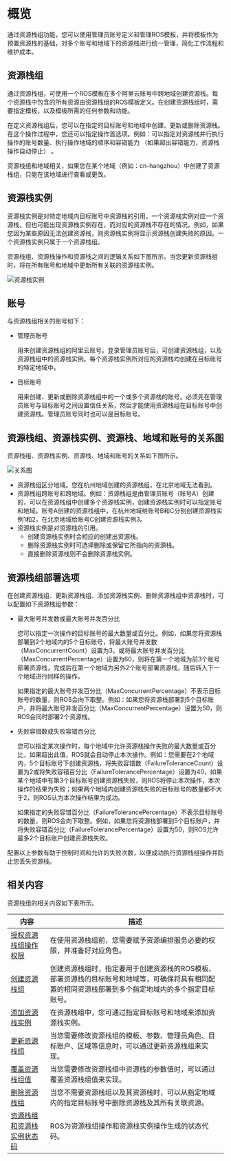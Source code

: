 # 概览

通过资源栈组功能，您可以使用管理员账号定义和管理ROS模板，并将模板作为预置资源栈的基础，对多个账号和地域下的资源栈进行统一管理，简化工作流程和维护成本。

## 资源栈组

通过资源栈组，可使用一个ROS模板在多个阿里云账号中跨地域创建资源栈。每个资源栈中包含的所有资源由资源栈组的ROS模板定义。在创建资源栈组时，需要指定模板，以及模板所需的任何参数和功能。

在定义资源栈组后，您可以在指定的目标账号和地域中创建、更新或删除资源栈。在这个操作过程中，您还可以指定操作首选项。例如：可以指定对资源栈并行执行操作的账号数量、执行操作地域的顺序和容错能力 （如果超出容错能力，资源栈操作自动停止） 。

资源栈组和地域相关，如果您在某个地域（例如：cn-hangzhou）中创建了资源栈组，只能在该地域进行查看或更改。

## 资源栈实例

资源栈实例是对特定地域内目标账号中资源栈的引用。一个资源栈实例对应一个资源栈，但也可能出现资源栈实例存在，而对应的资源栈不存在的情况。例如，如果您因为某些原因无法创建资源栈，则资源栈实例将显示资源栈创建失败的原因。一个资源栈实例只属于一个资源栈组。

资源栈组、资源栈操作和资源栈之间的逻辑关系如下图所示。当您更新资源栈组时，将在所有账号和地域中更新所有关联的资源栈实例。

![资源栈实例](https://static-aliyun-doc.oss-cn-hangzhou.aliyuncs.com/assets/img/zh-CN/4546119951/p98028.png)

## 账号

与资源栈组相关的账号如下：

-   管理员账号

    用来创建资源栈组的阿里云账号。登录管理员账号后，可创建资源栈组，以及资源栈组中的资源栈实例。每个资源栈实例所对应的资源栈均创建在目标账号的特定地域中。

-   目标账号

    用来创建、更新或删除资源栈组中的一个或多个资源栈的账号。必须先在管理员账号与目标账号之间设置信任关系，然后才能使用资源栈组在目标账号中创建资源栈。管理员账号同时也可以是目标账号。


## 资源栈组、资源栈实例、资源栈、地域和账号的关系图

资源栈组、资源栈实例、资源栈、地域和账号的关系如下图所示。

![关系图](https://static-aliyun-doc.oss-cn-hangzhou.aliyuncs.com/assets/img/zh-CN/4546119951/p98041.png)

-   资源栈组区分地域。您在杭州地域创建的资源栈组，在北京地域无法看到。
-   资源栈组跨账号和跨地域。例如：资源栈组是由管理员账号（账号A）创建的，可以在资源栈组中创建多个资源栈实例，创建资源栈实例时可以指定账号和地域。账号A创建的资源栈组中，在杭州地域给账号B和C分别创建资源栈实例1和2，在北京地域给账号C创建资源栈实例3。
-   资源栈实例是对资源栈的引用。
    -   创建资源栈实例时会相应的创建出资源栈。
    -   删除资源栈实例时可选择删除或保留它所指向的资源栈。
    -   直接删除资源栈则不会删除资源栈实例。

## 资源栈组部署选项

在创建资源栈组、更新资源栈组、添加资源栈实例、删除资源栈组中资源栈时，可以配置如下资源栈组参数：

-   最大账号并发数或最大账号并发百分比

    您可以指定一次操作的目标账号的最大数量或百分比。例如，如果您将资源栈部署到2个地域内的5个目标账号，将最大账号并发数（MaxConcurrentCount）设置为3，或将最大账号并发百分比（MaxConcurrentPercentage）设置为60，则将在第一个地域为前3个账号部署资源栈，完成后在第一个地域为另外2个账号部署资源栈，随后转入下一个地域进行同样的操作。

    如果指定的最大账号并发百分比（MaxConcurrentPercentage）不表示目标账号的数量，则ROS会向下取整。例如：如果您将资源栈部署到5个目标账户，并将最大账号并发百分比（MaxConcurrentPercentage）设置为50，则ROS会同时部署2个资源栈。

-   失败容错数或失败容错百分比

    您可以指定某次操作时，每个地域中允许资源栈操作失败的最大数量或百分比，如果超出此值，ROS就会自动停止本次操作。例如：您需要在2个地域内，5个目标账号下创建资源栈，将失败容错数（FailureToleranceCount）设置为2或将失败容错百分比（FailureTolerancePercentage）设置为40，如果某个地域中有第3个目标账号创建资源栈失败，则ROS将停止本次操作，本次操作的结果为失败；如果两个地域内创建资源栈失败的目标账号的数量都不大于2，则ROS认为本次操作结果为成功。

    如果指定的失败容错百分比（FailureTolerancePercentage）不表示目标账号的数量，则ROS会向下取整。例如，如果您将资源栈部署到5个目标账户，并将失败容错百分比（FailureTolerancePercentage）设置为50，则ROS允许最多2个目标账户创建资源栈失败。


配置以上参数有助于控制时间和允许的失败次数，以便成功执行资源栈组操作并防止您丢失资源栈。

## 相关内容

资源栈组的相关内容如下表所示。

|内容|描述|
|--|--|
|[授权资源栈组操作权限](/intl.zh-CN/资源栈组/授权资源栈组操作权限.md)|在使用资源栈组前，您需要赋予资源编排服务必要的权限，并准备好对应角色。|
|[创建资源栈组](/intl.zh-CN/资源栈组/创建资源栈组.md)|创建资源栈组时，指定要用于创建资源栈的ROS模板、部署资源栈的目标账号和地域等，可确保将具有相同配置的相同资源栈部署到多个指定地域内的多个指定目标账号。|
|[添加资源栈实例](/intl.zh-CN/资源栈组/添加资源栈实例.md)|在资源栈组中，您可通过指定目标账号和地域来添加资源栈实例。|
|[更新资源栈组](/intl.zh-CN/资源栈组/更新资源栈组.md)|当您需要修改资源栈组的模板、参数、管理员角色、目标账户、区域等信息时，可以通过更新资源栈组来实现。|
|[覆盖资源栈组值](/intl.zh-CN/资源栈组/覆盖资源栈组值.md)|当您需要修改资源栈组中资源栈的参数值时，可以通过覆盖资源栈组值来实现。|
|[删除资源栈组](/intl.zh-CN/资源栈组/删除资源栈组.md)|当您不需要资源栈组以及其资源栈时，可以从指定地域内的指定目标账号中删除资源栈及其所有关联资源。|
|[资源栈组和资源栈实例状态码](/intl.zh-CN/资源栈组/资源栈组和资源栈实例状态码.md)|ROS为资源栈组操作和资源栈实例操作生成的状态代码。|

